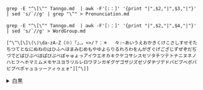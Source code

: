 ```
grep -E "^\[\^" Tanngo.md  | awk -F'[:：]' '{print "|",$2,"|",$3,"|"}' | sed 's/`//g' | grep "\^" > Pronunciation.md

grep -E "^\[\^" Tanngo.md  | awk -F'[:：]' '{print "|",$2,"|",$4,"|"}' | sed 's/`//g' > WordGroup.md

[^\^\[\]\(\)\da-zA-Z（※）「」、。<>/？：＊ 　々:~あいうえおかきくけこさしすせそたちつてとなにぬねのはひふへほまみむめもやゆよらりるれろわをんがぎぐげござじずぜぞだぢづでどばびぶべぼぱぴぷぺぽゃゅょっアイウエオカキクケコサシスセソタチツテトナニヌネノハヒフヘホマミムメモヤユヨラリルレロワヲンガギグゲゴザジズゼゾダヂヅデドバビブベボパピプペポャュョッーァィゥェォ"][^\]]
```

<details>
<summary>白黒</summary>


コピー機：白黒1校10円　カラー50円、どなたでも利用可。

走っていません　から
`\(^0^)/`　と書きます
奥様も　お休みになっている　でしょうから。
日本人が　写真を撮っているのを　見たことが　ある人は　顔の横のｖが何か　わかる　でしょう。
</details>

